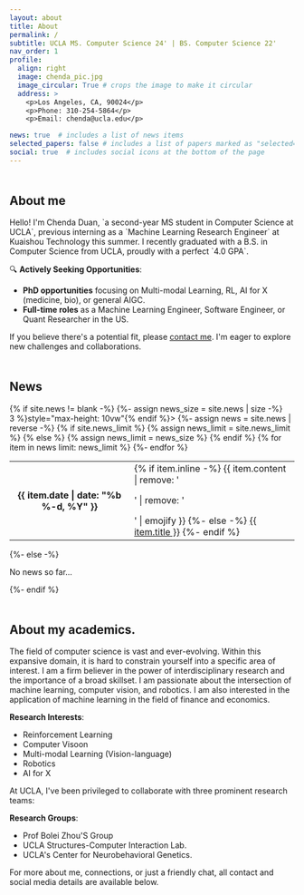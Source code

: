 ```yaml
---
layout: about
title: About
permalink: /
subtitle: UCLA MS. Computer Science 24' | BS. Computer Science 22'
nav_order: 1
profile:
  align: right
  image: chenda_pic.jpg
  image_circular: True # crops the image to make it circular
  address: >
    <p>Los Angeles, CA, 90024</p>
    <p>Phone: 310-254-5864</p>
    <p>Email: chenda@ucla.edu</p>

news: true  # includes a list of news items
selected_papers: false # includes a list of papers marked as "selected={true}"
social: true  # includes social icons at the bottom of the page
---
```

<h2 style="margin-top: 50px;">About me</h2>
Hello! I'm Chenda Duan, `a second-year MS student in Computer Science at UCLA`, previous interning as a `Machine Learning Research Engineer` at Kuaishou Technology this summer. I recently graduated with a B.S. in Computer Science from UCLA, proudly with a perfect `4.0 GPA`.

🔍 **Actively Seeking Opportunities**:
- **PhD opportunities** focusing on Multi-modal Learning, RL, AI for X (medicine, bio), or general AIGC.
- **Full-time roles** as a Machine Learning Engineer, Software Engineer, or Quant Researcher in the US.

If you believe there's a potential fit, please [contact me](mailto:chenda@ucla.edu). I'm eager to explore new challenges and collaborations.

<div class="news">
  <h2 style="margin-top: 50px;">News</h2>
  {% if site.news != blank -%} 
  {%- assign news_size = site.news | size -%}
  <div class="table-responsive" {% if site.news_scrollable and news_size > 3 %}style="max-height: 10vw"{% endif %}>
    <table class="table table-sm table-borderless">
    {%- assign news = site.news | reverse -%}
    {% if site.news_limit %}
    {% assign news_limit = site.news_limit %}
    {% else %}
    {% assign news_limit = news_size %}
    {% endif %}
    {% for item in news limit: news_limit %} 
      <tr>
        <th scope="row">{{ item.date | date: "%b %-d, %Y" }}</th>
        <td>
          {% if item.inline -%} 
            {{ item.content | remove: '<p>' | remove: '</p>' | emojify }}
          {%- else -%} 
            <a class="news-title" href="{{ item.url | relative_url }}">{{ item.title }}</a>
          {%- endif %} 
        </td>
      </tr>
    {%- endfor %} 
    </table>
  </div>
{%- else -%} 
  <p>No news so far...</p>
{%- endif %} 
</div>

<h2 style="margin-top: 50px;">About my academics.</h2>

The field of computer science is vast and ever-evolving. Within this expansive domain, it is hard to constrain yourself into a specific area of interest. I am a firm believer in the power of interdisciplinary research and the importance of a broad skillset. I am passionate about the intersection of machine learning, computer vision, and robotics. I am also interested in the application of machine learning in the field of finance and economics.

**Research Interests**:
- Reinforcement Learning
- Computer Visoon
- Multi-modal Learning (Vision-language)
- Robotics
- AI for X

At UCLA, I've been privileged to collaborate with three prominent research teams:

**Research Groups**:
- Prof Bolei Zhou'S Group
- UCLA Structures-Computer Interaction Lab.
- UCLA's Center for Neurobehavioral Genetics.


For more about me, connections, or just a friendly chat, all contact and social media details are available below.





